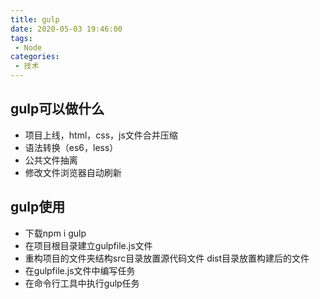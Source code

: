 ```yaml
---
title: gulp
date: 2020-05-03 19:46:00
tags:
 - Node
categories: 
 - 技术
---
```

## gulp可以做什么
+ 项目上线，html，css，js文件合并压缩
+ 语法转换（es6，less）
+ 公共文件抽离
+ 修改文件浏览器自动刷新

## gulp使用
+ 下载npm i gulp
+ 在项目根目录建立gulpfile.js文件
+ 重构项目的文件夹结构src目录放置源代码文件 dist目录放置构建后的文件
+ 在gulpfile.js文件中编写任务
+ 在命令行工具中执行gulp任务